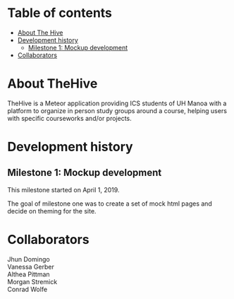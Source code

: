 # Table of contents

* [About The Hive](#about-thehive)
* [Development history](#development-history)
  * [Milestone 1: Mockup development](#milestone-1-mockup-development)
* [Collaborators](#collaborators)

# About TheHive

TheHive is a Meteor application providing ICS students of UH Manoa with a platform to organize in person study groups around a course, helping users with specific courseworks and/or projects.

# Development history

## Milestone 1: Mockup development

This milestone started on April 1, 2019.

The goal of milestone one was to create a set of mock html pages and decide on theming for the site.

# Collaborators

Jhun Domingo  
Vanessa Gerber  
Althea Pittman  
Morgan Stremick  
Conrad Wolfe  


